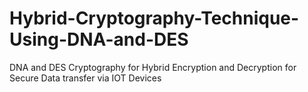 # Hybrid-Cryptography-Technique-Using-DNA-and-DES
 DNA and DES Cryptography for Hybrid Encryption and Decryption for Secure Data transfer via IOT Devices

